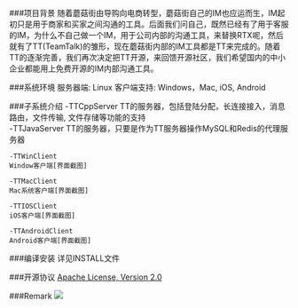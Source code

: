 ###项目背景
	随着蘑菇街由导购向电商转型，蘑菇街自己的IM也应运而生，IM起初只是用于商家和买家之间沟通的工具。后面我们问自己，既然已经有了用于客服的IM，为什么不自己做一个IM，用于公司内部的沟通工具，来替换RTX呢，然后就有了TT(TeamTalk)的雏形，现在蘑菇街内部的IM工具都是TT来完成的。随着TT的逐渐完善，我们再次决定把TT开源，来回馈开源社区，我们希望国内的中小企业都能用上免费开源的IM内部沟通工具。

###系统环境
	服务器端: Linux
	客户端支持: Windows，Mac, iOS, Android

###子系统介绍
	-TTCppServer
	TT的服务器，包括登陆分配，长连接接入，消息路由，文件传输, 文件存储等功能的支持	
	-TTJavaServer
	TT的服务器，只要是作为TT服务器操作MySQL和Redis的代理服务器
	
	-TTWinClient
	Window客户端[界面截图]
	
	-TTMacClient
	Mac系统客户端[界面截图]
	
	-TTIOSClient
	iOS客户端[界面截图]
	
	-TTAndroidClient
	Android客户端[界面截图]
	
###编译安装
	详见INSTALL文件
	
###开源协议
[Apache License, Version 2.0](http://www.apache.org/licenses/LICENSE-2.0.html) 

###Remark
![](https://raw.githubusercontent.com/mogutt/TTiOSClient/develop/pic/we-need-you.png)
